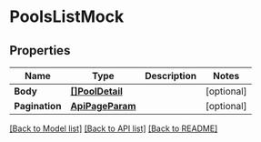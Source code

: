 # PoolsListMock

## Properties

Name | Type | Description | Notes
------------ | ------------- | ------------- | -------------
**Body** | [**[]PoolDetail**](PoolDetail.md) |  | [optional] 
**Pagination** | [**ApiPageParam**](APIPageParam.md) |  | [optional] 

[[Back to Model list]](../README.md#documentation-for-models) [[Back to API list]](../README.md#documentation-for-api-endpoints) [[Back to README]](../README.md)



